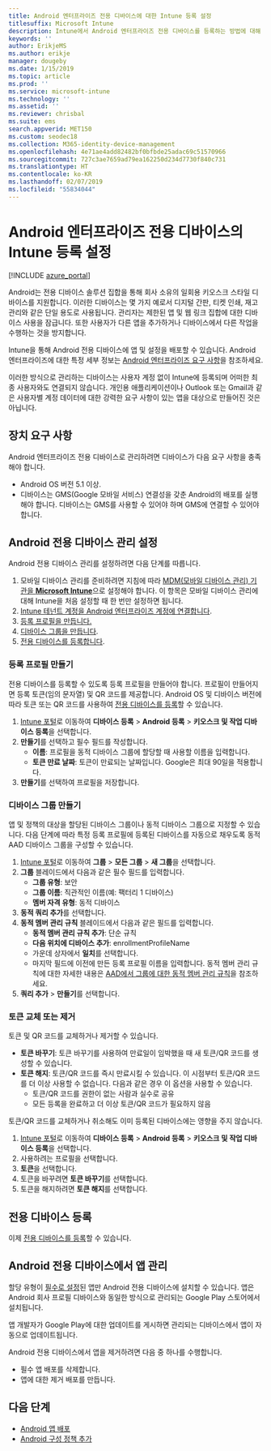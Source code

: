 ```yaml
---
title: Android 엔터프라이즈 전용 디바이스에 대한 Intune 등록 설정
titlesuffix: Microsoft Intune
description: Intune에서 Android 엔터프라이즈 전용 디바이스를 등록하는 방법에 대해 알아봅니다.
keywords: ''
author: ErikjeMS
ms.author: erikje
manager: dougeby
ms.date: 1/15/2019
ms.topic: article
ms.prod: ''
ms.service: microsoft-intune
ms.technology: ''
ms.assetid: ''
ms.reviewer: chrisbal
ms.suite: ems
search.appverid: MET150
ms.custom: seodec18
ms.collection: M365-identity-device-management
ms.openlocfilehash: 4e71ae4add82482bf0bfbde25adac69c51570966
ms.sourcegitcommit: 727c3ae7659ad79ea162250d234d7730f840c731
ms.translationtype: HT
ms.contentlocale: ko-KR
ms.lasthandoff: 02/07/2019
ms.locfileid: "55834044"
---
```

# <a name="set-up-intune-enrollment-of-android-enterprise-dedicated-devices"></a>Android 엔터프라이즈 전용 디바이스의 Intune 등록 설정

[!INCLUDE [azure_portal](./includes/azure_portal.md)]

Android는 전용 디바이스 솔루션 집합을 통해 회사 소유의 일회용 키오스크 스타일 디바이스를 지원합니다. 이러한 디바이스는 몇 가지 예로서 디지털 간판, 티켓 인쇄, 재고 관리와 같은 단일 용도로 사용됩니다. 관리자는 제한된 앱 및 웹 링크 집합에 대한 디바이스 사용을 잠급니다. 또한 사용자가 다른 앱을 추가하거나 디바이스에서 다른 작업을 수행하는 것을 방지합니다.

Intune을 통해 Android 전용 디바이스에 앱 및 설정을 배포할 수 있습니다. Android 엔터프라이즈에 대한 특정 세부 정보는 [Android 엔터프라이즈 요구 사항](https://support.google.com/work/android/answer/6174145?hl=en&ref_topic=6151012)을 참조하세요.

이러한 방식으로 관리하는 디바이스는 사용자 계정 없이 Intune에 등록되며 어떠한 최종 사용자와도 연결되지 않습니다. 개인용 애플리케이션이나 Outlook 또는 Gmail과 같은 사용자별 계정 데이터에 대한 강력한 요구 사항이 있는 앱을 대상으로 만들어진 것은 아닙니다.

## <a name="device-requirements"></a>장치 요구 사항

Android 엔터프라이즈 전용 디바이스로 관리하려면 디바이스가 다음 요구 사항을 충족해야 합니다.

- Android OS 버전 5.1 이상.
- 디바이스는 GMS(Google 모바일 서비스) 연결성을 갖춘 Android의 배포를 실행해야 합니다. 디바이스는 GMS를 사용할 수 있어야 하며 GMS에 연결할 수 있어야 합니다.

## <a name="set-up-android-dedicated-device-management"></a>Android 전용 디바이스 관리 설정

Android 전용 디바이스 관리를 설정하려면 다음 단계를 따릅니다.

1. 모바일 디바이스 관리를 준비하려면 지침에 따라 [MDM(모바일 디바이스 관리) 기관을 **Microsoft Intune**](mdm-authority-set.md)으로 설정해야 합니다. 이 항목은 모바일 디바이스 관리에 대해 Intune을 처음 설정할 때 한 번만 설정하면 됩니다.
2. [Intune 테넌트 계정을 Android 엔터프라이즈 계정에 연결합니다](connect-intune-android-enterprise.md).
3. [등록 프로필을 만듭니다.](#create-an-enrollment-profile)
4. [디바이스 그룹을 만듭니다](#create-a-device-group).
5. [전용 디바이스를 등록합니다](#enroll-the-dedicated-devices).

### <a name="create-an-enrollment-profile"></a>등록 프로필 만들기

전용 디바이스를 등록할 수 있도록 등록 프로필을 만들어야 합니다. 프로필이 만들어지면 등록 토큰(임의 문자열) 및 QR 코드를 제공합니다. Android OS 및 디바이스 버전에 따라 토큰 또는 QR 코드를 사용하여 [전용 디바이스를 등록](#enroll-the-dedicated-devices)할 수 있습니다.

1. [Intune 포털](https://portal.azure.com)로 이동하여 **디바이스 등록** > **Android 등록** > **키오스크 및 작업 디바이스 등록**을 선택합니다.
2. **만들기**를 선택하고 필수 필드를 작성합니다.
    - **이름**: 프로필을 동적 디바이스 그룹에 할당할 때 사용할 이름을 입력합니다.
    - **토큰 만료 날짜**: 토큰이 만료되는 날짜입니다. Google은 최대 90일을 적용합니다.
3. **만들기**를 선택하여 프로필을 저장합니다.

### <a name="create-a-device-group"></a>디바이스 그룹 만들기

앱 및 정책의 대상을 할당된 디바이스 그룹이나 동적 디바이스 그룹으로 지정할 수 있습니다. 다음 단계에 따라 특정 등록 프로필에 등록된 디바이스를 자동으로 채우도록 동적 AAD 디바이스 그룹을 구성할 수 있습니다.

1. [Intune 포털](https://portal.azure.com)로 이동하여 **그룹** > **모든 그룹** > **새 그룹**을 선택합니다.
2. **그룹** 블레이드에서 다음과 같은 필수 필드를 입력합니다.
    - **그룹 유형**: 보안
    - **그룹 이름**: 직관적인 이름(예: 팩터리 1 디바이스)
    - **멤버 자격 유형**: 동적 디바이스
3. **동적 쿼리 추가**를 선택합니다.
4. **동적 멤버 관리 규칙** 블레이드에서 다음과 같은 필드를 입력합니다.
    - **동적 멤버 관리 규칙 추가**: 단순 규칙
    - **다음 위치에 디바이스 추가**: enrollmentProfileName
    - 가운데 상자에서 **일치**를 선택합니다.
    - 마지막 필드에 이전에 만든 등록 프로필 이름을 입력합니다.
    동적 멤버 관리 규칙에 대한 자세한 내용은 [AAD에서 그룹에 대한 동적 멤버 관리 규칙](https://docs.microsoft.com/azure/active-directory/users-groups-roles/groups-dynamic-membership)을 참조하세요. 
5. **쿼리 추가** > **만들기**를 선택합니다.

### <a name="replace-or-remove-tokens"></a>토큰 교체 또는 제거

토큰 및 QR 코드를 교체하거나 제거할 수 있습니다.

- **토큰 바꾸기**: 토큰 바꾸기를 사용하여 만료일이 임박했을 때 새 토큰/QR 코드를 생성할 수 있습니다.
- **토큰 해지**: 토큰/QR 코드를 즉시 만료시킬 수 있습니다. 이 시점부터 토큰/QR 코드를 더 이상 사용할 수 없습니다. 다음과 같은 경우 이 옵션을 사용할 수 있습니다.
    - 토큰/QR 코드를 권한이 없는 사람과 실수로 공유
    - 모든 등록을 완료하고 더 이상 토큰/QR 코드가 필요하지 않음

토큰/QR 코드를 교체하거나 취소해도 이미 등록된 디바이스에는 영향을 주지 않습니다.

1. [Intune 포털](https://portal.azure.com)로 이동하여 **디바이스 등록** > **Android 등록** > **키오스크 및 작업 디바이스 등록**을 선택합니다.
2. 사용하려는 프로필을 선택합니다.
3. **토큰**을 선택합니다.
4. 토큰을 바꾸려면 **토큰 바꾸기**를 선택합니다.
5. 토큰을 해지하려면 **토큰 해지**를 선택합니다.

## <a name="enroll-the-dedicated-devices"></a>전용 디바이스 등록

이제 [전용 디바이스를 등록](android-dedicated-devices-fully-managed-enroll.md)할 수 있습니다.

## <a name="managing-apps-on-android-dedicated-devices"></a>Android 전용 디바이스에서 앱 관리

할당 유형이 [필수로 설정](apps-deploy.md#assign-an-app)된 앱만 Android 전용 디바이스에 설치할 수 있습니다. 앱은 Android 회사 프로필 디바이스와 동일한 방식으로 관리되는 Google Play 스토어에서 설치됩니다.

앱 개발자가 Google Play에 대한 업데이트를 게시하면 관리되는 디바이스에서 앱이 자동으로 업데이트됩니다.

Android 전용 디바이스에서 앱을 제거하려면 다음 중 하나를 수행합니다.
-   필수 앱 배포를 삭제합니다.
-   앱에 대한 제거 배포를 만듭니다.

## <a name="next-steps"></a>다음 단계
- [Android 앱 배포](apps-deploy.md)
- [Android 구성 정책 추가](device-profiles.md)
